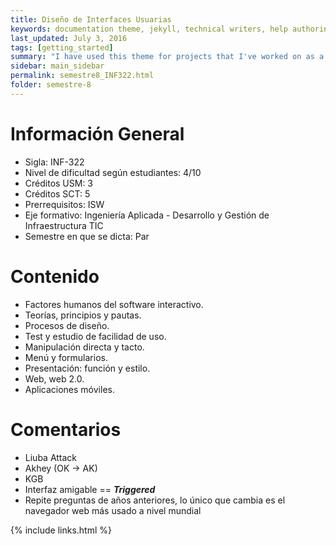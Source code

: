 ```yaml
---
title: Diseño de Interfaces Usuarias
keywords: documentation theme, jekyll, technical writers, help authoring tools, hat replacements
last_updated: July 3, 2016
tags: [getting_started]
summary: "I have used this theme for projects that I've worked on as a professional technical writer."
sidebar: main_sidebar
permalink: semestre8_INF322.html
folder: semestre-8
---
```


# Información General

* Sigla: INF-322
* Nivel de dificultad según estudiantes: 4/10 
* Créditos USM: 3
* Créditos SCT: 5
* Prerrequisitos: ISW
* Eje formativo: Ingeniería Aplicada - Desarrollo y Gestión de Infraestructura TIC
* Semestre en que se dicta: Par

# Contenido

- Factores humanos del software interactivo.
- Teorías, principios y pautas.
- Procesos de diseño.
- Test y estudio de facilidad de uso.
- Manipulación directa y tacto.
- Menú y formularios.
- Presentación: función y estilo.
- Web, web 2.0.
- Aplicaciones móviles.


# Comentarios

* Liuba Attack
* Akhey (OK -> AK)
* KGB
* Interfaz amigable == ***Triggered***
* Repite preguntas de años anteriores, lo único que cambia es el navegador web más usado a nivel mundial

{% include links.html %}